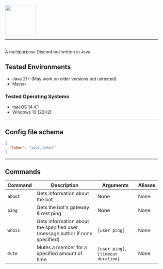 <img src="https://git.frzn.dev/fwoppydwisk/doki/raw/branch/master/assets/logo.svg" alt="" height="100"/>
<hr>
<a href="https://git.frzn.dev/fwoppydwisk/doki/releases/latest">
  <img src="https://git.frzn.dev/fwoppydwisk/doki/badges/release.svg?style=for-the-badge" alt="">
</a>
<img src="https://git.frzn.dev/fwoppydwisk/doki/badges/stars.svg?style=for-the-badge" alt="">
<br>
A multipurpose Discord bot written in Java.

## Tested Environments
- Java 21+ (May work on older versions but untested)
- Maven

### Tested Operating Systems
- macOS 14.4.1
- Windows 10 (22H2)

---

## Config file schema
```json
{
  "token": "your_token"
}
```

---

## Commands

| Command | Description                                                                  | Arguments                           | Aliases |
|---------|------------------------------------------------------------------------------|-------------------------------------|---------|
| `about` | Gets information about the bot                                               | None                                | None    |
| `ping`  | Gets the bot's gateway & rest ping                                           | None                                | None    |
| `whois` | Gets information about the specified user (message author if none specified) | `[user ping]`                       | None    |
| `mute`  | Mutes a member for a specified amount of time                                | `[user ping]`, `[timeout duration]` | None    | 